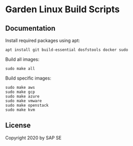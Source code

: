 # Garden Linux Build Scripts

## Documentation

Install required packages using apt:

    apt install git build-essential dosfstools docker sudo

Build all images:

    sudo make all

Build specific images:

    sudo make aws
    sudo make gcp
    sudo make azure
    sudo make vmware
    sudo make openstack
    sudo make kvm

## License

Copyright 2020 by SAP SE
